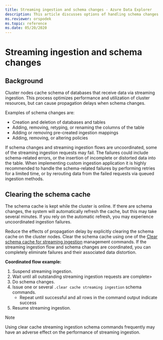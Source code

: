 ```yaml
---
title: Streaming ingestion and schema changes - Azure Data Explorer
description: This article discusses options of handling schema changes with streaming ingestion in Azure Data Explorer.
ms.reviewer: orspodek
ms.topic: reference
ms.date: 05/20/2020
---
```

# Streaming ingestion and schema changes

## Background

Cluster nodes cache schema of databases that receive data via streaming ingestion. This process optimizes performance and utilization of cluster resources, but can cause propagation delays when schema changes.

Examples of schema changes are:

* Creation and deletion of databases and tables
* Adding, removing, retyping, or renaming the columns of the table
* Adding or removing pre-created ingestion mappings
* Adding, removing, or altering policies

If schema changes and streaming ingestion flows are uncoordinated, some of the streaming ingestion requests may fail. The failures could include schema-related errors, or the insertion of incomplete or distorted data into the table.
When implementing custom ingestion application it is highly recommended to handle the schema-related failures by performing retries for a limited time, or by rerouting data from the failed requests via queued ingestion methods.

## Clearing the schema cache

The schema cache is kept while the cluster is online. If there are schema changes, the system will automatically refresh the cache, but this may take several minutes. If you rely on the automatic refresh, you may experience uncoordinated ingestion failures. 

Reduce the effects of propagation delay by explicitly clearing the schema cache on the cluster nodes.
Clear the schema cache using one of the [Clear schema cache for streaming ingestion](clear-schema-cache-command.md) management commands.
If the streaming ingestion flow and schema changes are coordinated, you can completely eliminate failures and their associated data distortion. 

**Coordinated flow example:**

1. Suspend streaming ingestion.
1. Wait until all outstanding streaming ingestion requests are complete>
1. Do schema changes.
1. Issue one or several `.clear cache streaming ingestion` schema commands. 
    * Repeat until successful and all rows in the command output indicate success
1. Resume streaming ingestion.

> [!NOTE]
> Using clear cache streaming ingestion schema commands frequently may have an adverse effect on the performance of streaming ingestion.
